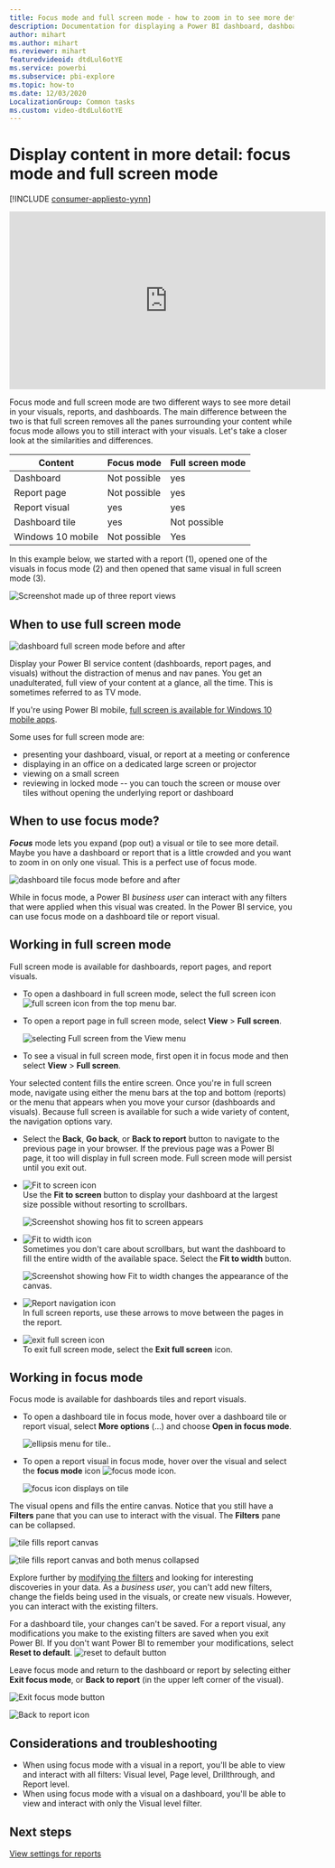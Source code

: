 ```yaml
---
title: Focus mode and full screen mode - how to zoom in to see more detail
description: Documentation for displaying a Power BI dashboard, dashboard tile, report, or report visual in focus mode or full screen mode
author: mihart
ms.author: mihart
ms.reviewer: mihart
featuredvideoid: dtdLul6otYE
ms.service: powerbi
ms.subservice: pbi-explore
ms.topic: how-to
ms.date: 12/03/2020
LocalizationGroup: Common tasks
ms.custom: video-dtdLul6otYE
---
```


# Display content in more detail: focus mode and full screen mode

[!INCLUDE [consumer-appliesto-yynn](../includes/consumer-appliesto-yynn.md)]



<iframe width="560" height="315" src="https://www.youtube.com/embed/dtdLul6otYE" frameborder="0" allowfullscreen></iframe>

Focus mode and full screen mode are two different ways to see more detail in your visuals, reports, and dashboards.  The main difference between the two is that full screen removes all the panes surrounding your content while focus mode allows you to still interact with your visuals. Let's take a closer look at the similarities and differences.  

|Content    | Focus mode  |Full screen mode  |
|---------|---------|----------------------|
|Dashboard     |   Not possible     | yes |
|Report page   | Not possible  | yes|
|Report visual | yes    | yes |
|Dashboard tile | yes    | Not possible |
|Windows 10 mobile | Not possible | Yes |

In this example below, we started with a report (1), opened one of the visuals in focus mode (2) and then opened that same visual in full screen mode (3). 

![Screenshot made up of three report views](media/end-user-focus/power-bi-reports.png)

## When to use full screen mode

![dashboard full screen mode before and after](media/end-user-focus/power-bi-dashboard-focus.png)

Display your Power BI service content (dashboards, report pages, and visuals) without the distraction of menus and nav panes.  You get an unadulterated, full view of your content at a glance, all the time. This is sometimes referred to as TV mode.   

If you're using Power BI mobile, [full screen is available for Windows 10 mobile apps](./mobile/mobile-windows-10-app-presentation-mode.md). 

Some uses for full screen mode are:

* presenting your dashboard, visual, or report at a meeting or conference
* displaying in an office on a dedicated large screen or projector
* viewing on a small screen
* reviewing in locked mode -- you can touch the screen or mouse over tiles without opening the underlying report or dashboard

## When to use focus mode?

***Focus*** mode lets you expand (pop out) a visual or tile to see more detail.  Maybe you have a dashboard or report that is a little crowded and you want to zoom in on only one visual.  This is a perfect use of focus mode.  

![dashboard tile focus mode before and after](media/end-user-focus/power-bi-compare.png)

While in focus mode, a Power BI *business user* can interact with any filters that were applied when this visual was created.  In the Power BI service, you can use focus mode on a dashboard tile or report visual.

## Working in full screen mode

Full screen mode is available for dashboards, report pages, and report visuals. 

- To open a dashboard in full screen mode, select the full screen icon ![full screen icon](media/end-user-focus/power-bi-full-screen-icon.png) from the top menu bar. 

- To open a report page in full screen mode, select **View** > **Full screen**.

    ![selecting Full screen from the View menu](media/end-user-focus/power-bi-view.png)


- To see a visual in full screen mode, first open it in focus mode and then select **View** > **Full screen**.  


Your selected content fills the entire screen. Once you're in full screen mode, navigate using either the menu bars at the top and bottom (reports) or the menu that appears when you move your cursor (dashboards and visuals). Because full screen is available for such a wide variety of content, the navigation options vary.   


  * Select the **Back**, **Go back**, or **Back to report** button  to navigate to the previous page in your browser. If the previous page was a Power BI page, it too will display in full screen mode.  Full screen mode will persist until you exit out.

  * ![Fit to screen icon](media/end-user-focus/power-bi-fit-to-screen-icon.png)    
    Use the **Fit to screen** button to display your dashboard at the largest size possible without resorting to scrollbars.  

    ![Screenshot showing hos fit to screen appears](media/end-user-focus/power-bi-fit-screen.png)

  * ![Fit to width icon](media/end-user-focus/power-bi-fit-width.png)       
    Sometimes you don't care about scrollbars, but want the dashboard to fill the entire width of the available space. Select the **Fit to width** button.    

    ![Screenshot showing how Fit to width changes the appearance of the canvas. ](media/end-user-focus/power-bi-fit-to-width-new.png)

  * ![Report navigation icon](media/end-user-focus/power-bi-report-nav2.png)       
    In full screen reports, use these arrows to move between the pages in the report.    
  * ![exit full screen icon](media/end-user-focus/exit-fullscreen-new.png)     
  To exit full screen mode, select the **Exit full screen** icon.

      

## Working in focus mode

Focus mode is available for dashboards tiles and report visuals. 

- To open a dashboard tile in focus mode, hover over a dashboard tile or report visual, select **More options** (...) and choose **Open in focus mode**.

    ![ellipsis menu for tile](media/end-user-focus/power-bi-focus-dashboard.png).. 

- To open a report visual in focus mode, hover over the visual and select the **focus mode** icon ![focus mode icon](media/end-user-focus/pbi_popout.jpg).  

   ![focus icon displays on tile](media/end-user-focus/power-bi-hover-focus.png)



The visual opens and fills the entire canvas. Notice that you still have a **Filters** pane that you can use to interact with the visual. The **Filters** pane can be collapsed.

   ![tile fills report canvas](media/end-user-focus/power-bi-filter.png)


   ![tile fills report canvas and both menus collapsed](media/end-user-focus/power-bi-filter-collapse.png)  

Explore further by [modifying the filters](end-user-report-filter.md) and looking for interesting discoveries in your data. As a *business user*, you can't add new filters, change the fields being used in the visuals, or create new visuals.  However, you can interact with the existing filters. 

For a dashboard tile, your changes can't be saved. For a report visual, any modifications you make to the existing filters are saved when you exit Power BI. If  you don't want Power BI to remember your modifications, select **Reset to default**. ![reset to default button](media/end-user-focus/power-bi-resets.png)  

Leave focus mode and return to the dashboard or report by selecting either **Exit focus mode**,  or **Back to report** (in the upper left corner of the visual).

![Exit focus mode button](media/end-user-focus/power-bi-exit.png)    

![Back to report icon](media/end-user-focus/power-bi-back-to-report.png)  

## Considerations and troubleshooting

* When using focus mode with a visual in a report, you'll be able to view and interact with all filters: Visual level, Page level, Drillthrough, and Report level.    
* When using focus mode with a visual on a dashboard, you'll be able to view and interact with only the Visual level filter.

## Next steps

[View settings for reports](end-user-report-view.md)